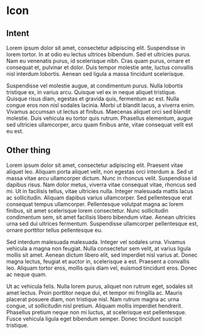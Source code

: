 # Icon

## Intent

Lorem ipsum dolor sit amet, consectetur adipiscing elit. Suspendisse in lorem tortor. In at odio eu lectus ultrices bibendum. Sed et ultricies purus. Nam eu venenatis purus, id scelerisque nibh. Cras quam purus, ornare et consequat et, pulvinar et dolor. Duis tempor molestie ante, luctus convallis nisl interdum lobortis. Aenean sed ligula a massa tincidunt scelerisque.

Suspendisse vel molestie augue, at condimentum purus. Nulla lobortis tristique ex, in varius arcu. Quisque vel ex in neque aliquet tristique. Quisque risus diam, egestas et gravida quis, fermentum ac est. Nulla congue eros non nisl sodales lacinia. Morbi ut blandit lacus, a viverra enim. Vivamus accumsan ut lectus at finibus. Maecenas aliquet orci sed blandit molestie. Duis vehicula eu tortor quis rutrum. Phasellus elementum, augue sed ultricies ullamcorper, arcu quam finibus ante, vitae consequat velit est eu est.

## Other thing

Lorem ipsum dolor sit amet, consectetur adipiscing elit. Praesent vitae aliquet leo. Aliquam porta aliquet velit, non egestas orci interdum a. Sed ut massa vitae arcu ullamcorper dictum. Nunc in rhoncus velit. Suspendisse id dapibus risus. Nam dolor metus, viverra vitae consequat vitae, rhoncus sed mi. Ut in facilisis tellus, vitae ultricies nulla. Integer malesuada mattis lacus ac sollicitudin. Aliquam dapibus varius ullamcorper. Sed pellentesque erat consequat tempus ullamcorper. Pellentesque volutpat magna ac lorem finibus, sit amet scelerisque lorem consectetur. Nunc sollicitudin condimentum sem, sit amet facilisis libero bibendum vitae. Aenean ultricies urna sed dui ultrices fermentum. Suspendisse ullamcorper pellentesque est, ornare porttitor tellus pellentesque eu.

Sed interdum malesuada malesuada. Integer vel sodales urna. Vivamus vehicula a magna non feugiat. Nulla consectetur sem velit, at varius ligula mollis sit amet. Aenean dictum libero elit, sed imperdiet nisl varius at. Donec magna lectus, feugiat et auctor in, scelerisque a est. Praesent a convallis leo. Aliquam tortor eros, mollis quis diam vel, euismod tincidunt eros. Donec ac neque quam.

Ut ac vehicula felis. Nulla lorem purus, aliquet non rutrum eget, sodales sit amet lectus. Proin porttitor neque dui, et tempor mi fringilla ac. Mauris placerat posuere diam, non tristique nisl. Nam rutrum magna ac urna congue, ut sollicitudin nisl pretium. Aliquam mollis imperdiet hendrerit. Phasellus pretium neque non mi luctus, at scelerisque est pellentesque. Fusce vehicula ligula eget bibendum semper. Donec tincidunt suscipit tristique.
